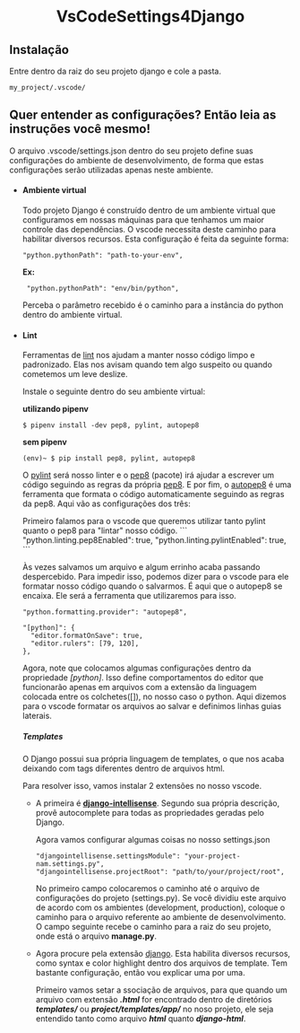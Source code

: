 <h1 align="center">VsCodeSettings4Django</h1>

<h2>Instalação</h2>
<p>Entre dentro da raiz do seu projeto django e cole a pasta.</p>
  
  ``` 
  my_project/.vscode/  
  ```

<h2>Quer entender as configurações? Então leia as instruções você mesmo!</h2>

<p>O arquivo .vscode/settings.json dentro do seu projeto define suas configurações do ambiente de desenvolvimento, de forma que estas configurações serão utilizadas apenas neste ambiente.</p>

<ul list-style="circle">

<li>
<h4>Ambiente virtual</h4>
<p>Todo projeto Django é construído dentro de um ambiente virtual que configuramos em nossas máquinas para que tenhamos um        maior controle das dependências. O vscode necessita deste caminho para habilitar diversos recursos. Esta configuração é          feita da seguinte forma:
</p>
       
 ``` 
 "python.pythonPath": "path-to-your-env", 
 ```
 
 <strong>Ex:</strong><br/>
 
 ``` 
  "python.pythonPath": "env/bin/python", 
 ```
 
<p>
Perceba o parâmetro recebido é o caminho para a instância do python dentro do ambiente virtual.   
</p>
</li>


<li>

<h4>Lint</h4>

<p>Ferramentas de <a href="https://www.google.com/search?ei=eu_dXPn5FZud5OUPh6easAc&q=what+is+lint+in+the+code&oq=what+is+lint+in+the+code&gs_l=psy-ab.3..0i71l8.6662.10026..10130...0.0..0.0.0.......0....1..gws-wiz.hmW_HKZPUkY" target+"_blank">lint</a> nos ajudam a manter nosso código limpo e padronizado. Elas nos avisam quando tem algo suspeito ou        quando cometemos um leve deslize.  
</p>

<p>Instale o seguinte dentro do seu ambiente virtual:</p>
  
<strong>utilizando pipenv</strong><br/>
```
$ pipenv install -dev pep8, pylint, autopep8
```

 <strong>sem pipenv</strong><br/>
```
(env)~ $ pip install pep8, pylint, autopep8
```

<p>O <a href="https://www.pylint.org/" target="_blank">pylint</a> será nosso linter e o <a href="https://pypi.org/project/pep8/" target="_blank">pep8</a> (pacote) irá ajudar a escrever um código seguindo as regras da própria <a href="https://www.python.org/dev/peps/pep-0008/">pep8</a>. E por fim, o <a href="https://pypi.org/project/autopep8/0.8/" target="__blank">autopep8</a> é uma ferramenta que formata o código automaticamente seguindo as regras da pep8. Aqui vão as configurações dos três:
</p>

<p>Primeiro falamos para o vscode que queremos utilizar tanto pylint quanto o pep8 para "lintar" nosso código.
```
"python.linting.pep8Enabled": true,
"python.linting.pylintEnabled": true,
```
<p>Às vezes salvamos um arquivo e algum errinho acaba passando despercebido. Para impedir isso, podemos dizer para o vscode para ele formatar nosso código quando o salvarmos. É aqui que o autopep8 se encaixa. Ele será a ferramenta que utilizaremos para isso. </p>

```
"python.formatting.provider": "autopep8",
  
"[python]": {
  "editor.formatOnSave": true,
  "editor.rulers": [79, 120],
},
```
<p>Agora, note que colocamos algumas configurações dentro da propriedade <i>[python]</i>. Isso define comportamentos do editor que funcionarão apenas em arquivos com a extensão da linguagem colocada entre os colchetes([]), no nosso caso o python. Aqui dizemos para o vscode formatar os arquivos ao salvar e definimos linhas guias laterais.
</li

<li>

<h5>Templates</h5>
<p>O Django possui sua própria linguagem de templates, o que nos acaba deixando com tags diferentes dentro de arquivos html.</p>
<p>Para resolver isso, vamos instalar 2 extensões no nosso vscode.</p>

<ul list-style="circle">
<li>
<p>A primeira é <strong><a href="https://marketplace.visualstudio.com/items?itemName=shamanu4.django-intellisense"              target="blank">django-intellisense</a></strong>. Segundo sua própria descrição, provê autocomplete para todas as              propriedades geradas pelo Django.
<p>
<p>Agora vamos configurar algumas coisas no nosso settings.json</p>

```
"djangointellisense.settingsModule": "your-project-nam.settings.py", 
"djangointellisense.projectRoot": "path/to/your/project/root",
```
    
<p>
No primeiro campo colocaremos o caminho até o arquivo de configurações do projeto (settings.py). Se você dividiu este       arquivo de acordo com os ambientes (development, production), coloque o caminho para o arquivo referente ao ambiente         de desenvolvimento. O campo seguinte recebe o caminho para a raiz do seu projeto, onde está o arquivo        <strong>manage.py</strong>. 
</p>
</li>
  
<li>
<p>
Agora procure pela extensão <a href="https://github.com/vscode-django/vscode-django">django</a>. Esta habilita              diversos recursos, como syntax e color highlight dentro dos arquivos de template. Tem bastante configuração, então vou explicar uma por uma.
</p>
  
<p>
Primeiro vamos setar a ssociação de arquivos, para que quando um arquivo com extensão <strong><i>.html</i></strong> for encontrado dentro de diretórios <strong><i>templates/</i></strong> ou <strong><i>project/templates/app/</i></strong> no noso projeto, ele seja entendido tanto como arquivo <strong><i>html</i></strong> quanto <strong><i>django-html</i></strong>.

```

```

</li>
</li>
</ul>
